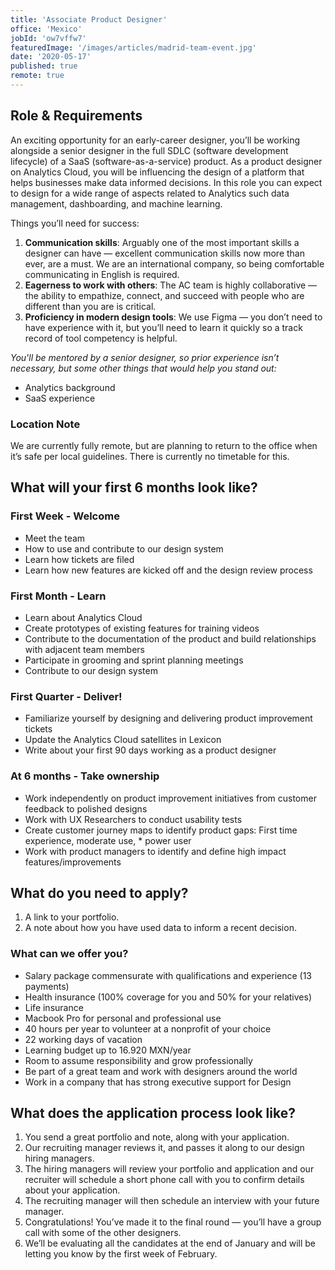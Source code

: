 ```yaml
---
title: 'Associate Product Designer'
office: 'Mexico'
jobId: 'ow7vffw7'
featuredImage: '/images/articles/madrid-team-event.jpg'
date: '2020-05-17'
published: true
remote: true
---
```


## Role & Requirements

An exciting opportunity for an early-career designer, you’ll be working alongside a senior designer in the full SDLC (software development lifecycle) of a SaaS (software-as-a-service) product. As a product designer on Analytics Cloud, you will be influencing the design of a platform that helps businesses make data informed decisions. In this role you can expect to design for a wide range of aspects related to Analytics such data management, dashboarding, and machine learning.

Things you’ll need for success:

1. **Communication skills**: Arguably one of the most important skills a designer can have — excellent communication skills now more than ever, are a must.  We are an international company, so being comfortable communicating in English is required.
2. **Eagerness to work with others**: The AC team is highly collaborative — the ability to empathize, connect, and succeed with people who are different than you are is critical.
3. **Proficiency in modern design tools**: We use Figma — you don’t need to have experience with it, but you’ll need to learn it quickly so a track record of tool competency is helpful.


_You'll be mentored by a senior designer, so prior experience isn’t necessary, but some other things that would help you stand out:_

* Analytics background
* SaaS experience

### Location Note
We are currently fully remote, but are planning to return to the office when it’s safe per local guidelines. There is currently no timetable for this. 


## What will your first 6 months look like?

### First Week - Welcome

* Meet the team
* How to use and contribute to our design system
* Learn how tickets are filed
* Learn how new features are kicked off and the design review process

### First Month - Learn

* Learn about Analytics Cloud
* Create prototypes of existing features for training videos
* Contribute to the documentation of the product and build relationships with adjacent team members
* Participate in grooming and sprint planning meetings
* Contribute to our design system

### First Quarter - Deliver!

* Familiarize yourself by designing and delivering product improvement tickets
* Update the Analytics Cloud satellites in Lexicon
* Write about your first 90 days working as a product designer

### At 6 months - Take ownership

* Work independently on product improvement initiatives from customer feedback to polished designs
* Work with UX Researchers to conduct usability tests
* Create customer journey maps to identify product gaps: First time experience, moderate use, * power user
* Work with product managers to identify and define high impact features/improvements


## What do you need to apply?

1. A link to your portfolio.
2. A note about how you have used data to inform a recent decision.

### What can we offer you?

* Salary package commensurate with qualifications and experience (13 payments)
* Health insurance (100% coverage for you and 50% for your relatives)
* Life insurance
* Macbook Pro for personal and professional use
* 40 hours per year to volunteer at a nonprofit of your choice
* 22 working days of vacation
* Learning budget up to 16.920 MXN/year
* Room to assume responsibility and grow professionally
* Be part of a great team and work with designers around the world
* Work in a company that has strong executive support for Design



## What does the application process look like?

1. You send a great portfolio and note, along with your application.
2. Our recruiting manager reviews it, and passes it along to our design hiring managers.
3. The hiring managers will review your portfolio and application and our recruiter will schedule a short phone call with you to confirm details about your application.
4. The recruiting manager will then schedule an interview with your future manager.
5. Congratulations! You’ve made it to the final round — you’ll have a group call with some of the other designers.
6. We’ll be evaluating all the candidates at the end of January and will be letting you know by the first week of February.

